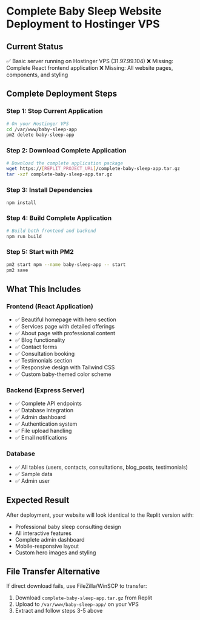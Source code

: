 # Complete Baby Sleep Website Deployment to Hostinger VPS

## Current Status
✅ Basic server running on Hostinger VPS (31.97.99.104)
❌ Missing: Complete React frontend application
❌ Missing: All website pages, components, and styling

## Complete Deployment Steps

### Step 1: Stop Current Application
```bash
# On your Hostinger VPS
cd /var/www/baby-sleep-app
pm2 delete baby-sleep-app
```

### Step 2: Download Complete Application
```bash
# Download the complete application package
wget https://[REPLIT_PROJECT_URL]/complete-baby-sleep-app.tar.gz
tar -xzf complete-baby-sleep-app.tar.gz
```

### Step 3: Install Dependencies
```bash
npm install
```

### Step 4: Build Complete Application
```bash
# Build both frontend and backend
npm run build
```

### Step 5: Start with PM2
```bash
pm2 start npm --name baby-sleep-app -- start
pm2 save
```

## What This Includes

### Frontend (React Application)
- ✅ Beautiful homepage with hero section
- ✅ Services page with detailed offerings
- ✅ About page with professional content
- ✅ Blog functionality
- ✅ Contact forms
- ✅ Consultation booking
- ✅ Testimonials section
- ✅ Responsive design with Tailwind CSS
- ✅ Custom baby-themed color scheme

### Backend (Express Server)
- ✅ Complete API endpoints
- ✅ Database integration
- ✅ Admin dashboard
- ✅ Authentication system
- ✅ File upload handling
- ✅ Email notifications

### Database
- ✅ All tables (users, contacts, consultations, blog_posts, testimonials)
- ✅ Sample data
- ✅ Admin user

## Expected Result
After deployment, your website will look identical to the Replit version with:
- Professional baby sleep consulting design
- All interactive features
- Complete admin dashboard
- Mobile-responsive layout
- Custom hero images and styling

## File Transfer Alternative
If direct download fails, use FileZilla/WinSCP to transfer:
1. Download `complete-baby-sleep-app.tar.gz` from Replit
2. Upload to `/var/www/baby-sleep-app/` on your VPS
3. Extract and follow steps 3-5 above